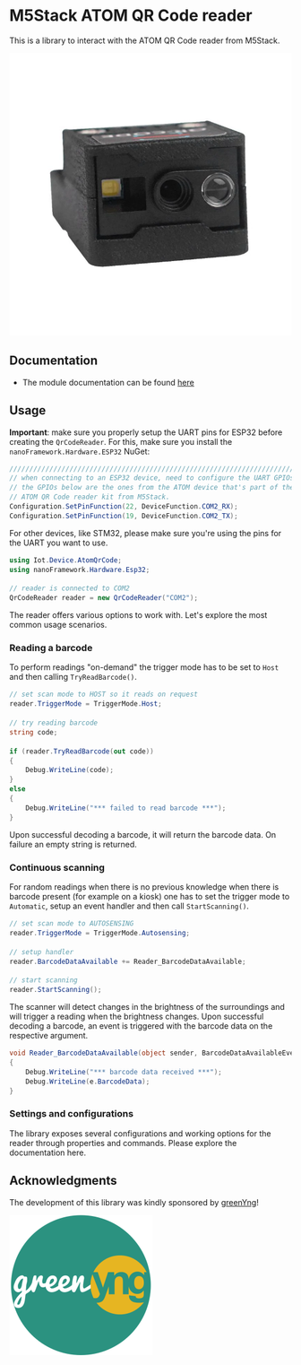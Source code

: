 # M5Stack ATOM QR Code reader

This is a library to interact with the ATOM QR Code reader from M5Stack.

![atom-qr-reader.png](./atom-qr-reader.png)

## Documentation

* The module documentation can be found [here](https://docs.m5stack.com/en/atom/atomic_qr)

## Usage

**Important**: make sure you properly setup the UART pins for ESP32 before creating the `QrCodeReader`. For this, make sure you install the `nanoFramework.Hardware.ESP32` NuGet:

```csharp
///////////////////////////////////////////////////////////////////////
// when connecting to an ESP32 device, need to configure the UART GPIOs
// the GPIOs below are the ones from the ATOM device that's part of the
// ATOM QR Code reader kit from M5Stack.
Configuration.SetPinFunction(22, DeviceFunction.COM2_RX);
Configuration.SetPinFunction(19, DeviceFunction.COM2_TX);
```

For other devices, like STM32, please make sure you're using the pins for the UART you want to use.

```csharp
using Iot.Device.AtomQrCode;
using nanoFramework.Hardware.Esp32;

// reader is connected to COM2
QrCodeReader reader = new QrCodeReader("COM2");
```

The reader offers various options to work with. Let's explore the most common usage scenarios.

### Reading a barcode

To perform readings "on-demand" the trigger mode has to be set to `Host` and then calling `TryReadBarcode()`.

```csharp
// set scan mode to HOST so it reads on request
reader.TriggerMode = TriggerMode.Host;

// try reading barcode
string code;

if (reader.TryReadBarcode(out code))
{
    Debug.WriteLine(code);
}
else
{
    Debug.WriteLine("*** failed to read barcode ***");
}
```

Upon successful decoding a barcode, it will return the barcode data. On failure an empty string is returned.

### Continuous scanning

For random readings when there is no previous knowledge when there is barcode present (for example on a kiosk) one has to set the trigger mode to `Automatic`, setup an event handler and then call `StartScanning()`.

```csharp
// set scan mode to AUTOSENSING 
reader.TriggerMode = TriggerMode.Autosensing;

// setup handler
reader.BarcodeDataAvailable += Reader_BarcodeDataAvailable;

// start scanning
reader.StartScanning();
```

The scanner will detect changes in the brightness of the surroundings and will trigger a reading when the brightness changes.
Upon successful decoding a barcode, an event is triggered with the barcode data on the respective argument.


```csharp
void Reader_BarcodeDataAvailable(object sender, BarcodeDataAvailableEventArgs e)
{
    Debug.WriteLine("*** barcode data received ***");
    Debug.WriteLine(e.BarcodeData);
}
```

### Settings and configurations

The library exposes several configurations and working options for the reader through properties and commands. Please explore the documentation here.

## Acknowledgments

The development of this library was kindly sponsored by [greenYng](https://greenyng.com/)!

![greenyng-logo.png](./greenyng-logo.png)
